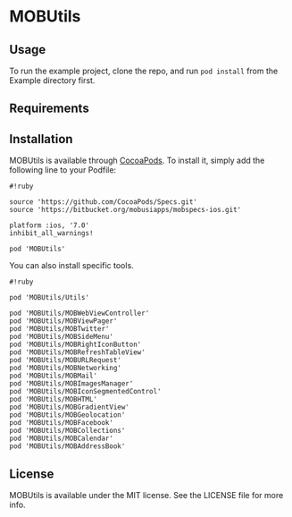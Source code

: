 # MOBUtils

## Usage

To run the example project, clone the repo, and run `pod install` from the Example directory first.

## Requirements

## Installation

MOBUtils is available through [CocoaPods](http://cocoapods.org). To install
it, simply add the following line to your Podfile:


```
#!ruby

source 'https://github.com/CocoaPods/Specs.git'
source 'https://bitbucket.org/mobusiapps/mobspecs-ios.git'

platform :ios, '7.0'
inhibit_all_warnings!

pod 'MOBUtils'
```

You can also install specific tools.

```
#!ruby

pod 'MOBUtils/Utils'

pod 'MOBUtils/MOBWebViewController'
pod 'MOBUtils/MOBViewPager'
pod 'MOBUtils/MOBTwitter'
pod 'MOBUtils/MOBSideMenu'
pod 'MOBUtils/MOBRightIconButton'
pod 'MOBUtils/MOBRefreshTableView'
pod 'MOBUtils/MOBURLRequest'
pod 'MOBUtils/MOBNetworking'
pod 'MOBUtils/MOBMail'
pod 'MOBUtils/MOBImagesManager'
pod 'MOBUtils/MOBIconSegmentedControl'
pod 'MOBUtils/MOBHTML'
pod 'MOBUtils/MOBGradientView'
pod 'MOBUtils/MOBGeolocation'
pod 'MOBUtils/MOBFacebook'
pod 'MOBUtils/MOBCollections'
pod 'MOBUtils/MOBCalendar'
pod 'MOBUtils/MOBAddressBook'
```


## License

MOBUtils is available under the MIT license. See the LICENSE file for more info.